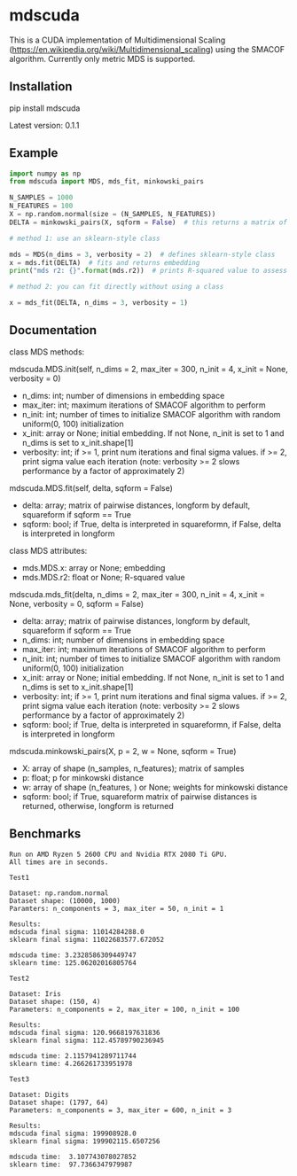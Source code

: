 # mdscuda
This is a CUDA implementation of Multidimensional Scaling (https://en.wikipedia.org/wiki/Multidimensional_scaling) using the SMACOF algorithm. Currently only metric MDS is supported. 

## Installation

pip install mdscuda

Latest version: 0.1.1

## Example

```Python
import numpy as np
from mdscuda import MDS, mds_fit, minkowski_pairs

N_SAMPLES = 1000
N_FEATURES = 100
X = np.random.normal(size = (N_SAMPLES, N_FEATURES))
DELTA = minkowski_pairs(X, sqform = False)  # this returns a matrix of pairwise distances in longform

# method 1: use an sklearn-style class

mds = MDS(n_dims = 3, verbosity = 2)  # defines sklearn-style class
x = mds.fit(DELTA)  # fits and returns embedding
print("mds r2: {}".format(mds.r2))  # prints R-squared value to assess quality of fit

# method 2: you can fit directly without using a class

x = mds_fit(DELTA, n_dims = 3, verbosity = 1)
```

## Documentation

class MDS methods:

mdscuda.MDS.init(self, n_dims = 2, max_iter = 300, n_init = 4, x_init = None, verbosity = 0)

* n_dims: int; number of dimensions in embedding space
* max_iter: int; maximum iterations of SMACOF algorithm to perform
* n_init: int; number of times to initialize SMACOF algorithm with random uniform(0, 100) initialization
* x_init: array or None; initial embedding. If not None, n_init is set to 1 and n_dims is set to x_init.shape[1]
* verbosity: int; if >= 1, print num iterations and final sigma values. if >= 2, print sigma value each iteration 
  (note: verbosity >= 2 slows performance by a factor of approximately 2)
    
mdscuda.MDS.fit(self, delta, sqform = False)

* delta: array; matrix of pairwise distances, longform by default, squareform if sqform == True
* sqform: bool; if True, delta is interpreted in squareformn, if False, delta is interpreted in longform

class MDS attributes: 

* mds.MDS.x: array or None; embedding
* mds.MDS.r2: float or None; R-squared value

mdscuda.mds_fit(delta, n_dims = 2, max_iter = 300, n_init = 4, x_init = None, verbosity = 0, sqform = False)

* delta: array; matrix of pairwise distances, longform by default, squareform if sqform == True
* n_dims: int; number of dimensions in embedding space
* max_iter: int; maximum iterations of SMACOF algorithm to perform
* n_init: int; number of times to initialize SMACOF algorithm with random uniform(0, 100) initialization
* x_init: array or None; initial embedding. If not None, n_init is set to 1 and n_dims is set to x_init.shape[1]
* verbosity: int; if >= 1, print num iterations and final sigma values. if >= 2, print sigma value each iteration
  (note: verbosity >= 2 slows performance by a factor of approximately 2)
* sqform: bool; if True, delta is interpreted in squareformn, if False, delta is interpreted in longform

mdscuda.minkowski_pairs(X, p = 2, w = None, sqform = True)

* X: array of shape (n_samples, n_features); matrix of samples
* p: float; p for minkowski distance
* w: array of shape (n_features, ) or None; weights for minkowski distance
* sqform: bool; if True, squareform matrix of pairwise distances is returned, otherwise, longform is returned

## Benchmarks

~~~text
Run on AMD Ryzen 5 2600 CPU and Nvidia RTX 2080 Ti GPU.
All times are in seconds.

Test1

Dataset: np.random.normal
Dataset shape: (10000, 1000)
Paramters: n_components = 3, max_iter = 50, n_init = 1

Results:
mdscuda final sigma: 11014284288.0
sklearn final sigma: 11022683577.672052

mdscuda time: 3.2328586309449747
sklearn time: 125.06202016805764

Test2

Dataset: Iris
Dataset shape: (150, 4)
Parameters: n_components = 2, max_iter = 100, n_init = 100

Results:
mdscuda final sigma: 120.9668197631836
sklearn final sigma: 112.45789790236945

mdscuda time: 2.1157941289711744
sklearn time: 4.266261733951978

Test3

Dataset: Digits
Dataset shape: (1797, 64)
Parameters: n_components = 3, max_iter = 600, n_init = 3

Results:
mdscuda final sigma: 199908928.0
sklearn final sigma: 199902115.6507256

mdscuda time:  3.107743078027852
sklearn time:  97.7366347979987
~~~